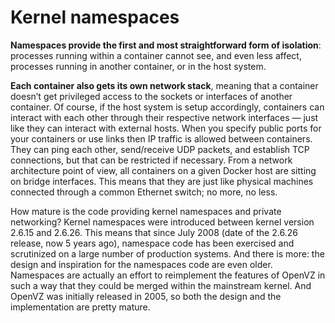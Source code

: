 # Kernel namespaces

**Namespaces provide the first and most straightforward form of isolation**: processes running within a container cannot see, and even less affect, processes running in another container, or in the host system.

**Each container also gets its own network stack**, meaning that a container doesn’t get privileged access to the sockets or interfaces of another container. Of course, if the host system is setup accordingly, containers can interact with each other through their respective network interfaces — just like they can interact with external hosts. When you specify public ports for your containers or use links then IP traffic is allowed between containers. They can ping each other, send/receive UDP packets, and establish TCP connections, but that can be restricted if necessary. From a network architecture point of view, all containers on a given Docker host are sitting on bridge interfaces. This means that they are just like physical machines connected through a common Ethernet switch; no more, no less.

How mature is the code providing kernel namespaces and private networking? Kernel namespaces were introduced between kernel version 2.6.15 and 2.6.26. This means that since July 2008 (date of the 2.6.26 release, now 5 years ago), namespace code has been exercised and scrutinized on a large number of production systems. And there is more: the design and inspiration for the namespaces code are even older. Namespaces are actually an effort to reimplement the features of OpenVZ in such a way that they could be merged within the mainstream kernel. And OpenVZ was initially released in 2005, so both the design and the implementation are pretty mature.